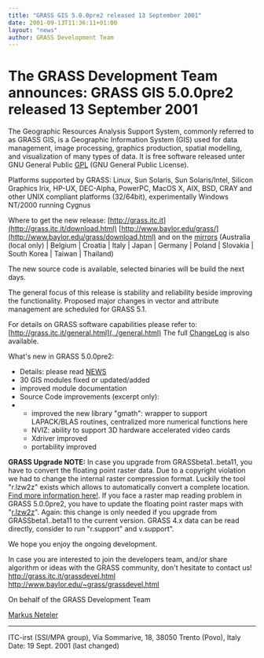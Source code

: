 ```yaml
---
title: "GRASS GIS 5.0.0pre2 released 13 September 2001"
date: 2001-09-13T11:36:11+01:00
layout: "news"
author: GRASS Development Team
---
```



The GRASS Development Team announces: GRASS GIS 5.0.0pre2 released 13 September 2001
====================================================================================

The Geographic Resources Analysis Support System, commonly referred to
as GRASS GIS, is a Geographic Information System (GIS) used for data
management, image processing, graphics production, spatial modelling,
and visualization of many types of data. It is free software released
unter GNU General Public [GPL](http://www.gnu.org) (GNU General Public
License).

Platforms supported by GRASS:
Linux, Sun Solaris, Sun Solaris/Intel, Silicon Graphics Irix, HP-UX,
DEC-Alpha, PowerPC, MacOS X, AIX, BSD, CRAY and other UNIX compliant
platforms (32/64bit), experimentally Windows NT/2000 running
Cygnus

Where to get the new release:
[http://grass.itc.it](http://grass.itc.it/download.html)
[http://www.baylor.edu/grass/](http://www.baylor.edu/grass/download.html)
and on the [mirrors](../grass.mirrors.html) (Australia (local only) |
Belgium | Croatia | Italy | Japan | Germany | Poland | Slovakia |
South Korea | Taiwan | Thailand)

The new source code is available, selected binaries will be build the
next days.

The general focus of this release is stability and reliability beside
improving the functionality. Proposed major changes in vector and
attribute management are scheduled for GRASS 5.1.

For details on GRASS software capabilities please refer to:
[http://grass.itc.it/general.html](../general.html)
The full [ChangeLog](../grass5/source/ChangeLog) is also
available.

What's new in GRASS 5.0.0pre2:

-   Details: please read [NEWS](../grass5/source/NEWS.html)
-   30 GIS modules fixed or updated/added
-   improved module documentation
-   Source Code improvements (excerpt only):
-   -   improved the new library "gmath": wrapper to support
        LAPACK/BLAS
        routines, centralized more numerical functions here
    -   NVIZ: ability to support 3D hardware accelerated video
        cards
    -   Xdriver improved
    -   portability improved

**GRASS Upgrade NOTE:** In case you upgrade from GRASSbeta1..beta11,
you have to convert the floating point raster data. Due to a copyright
violation we had to change the internal raster compression format.
Luckily the tool "r.lzw2z" exists which allows to automatically
convert a complete location. [Find more information
here!](announce_lzw_removal.html). If you face a raster map reading
problem in GRASS 5.0.0pre2, you have to update the floating point raster
maps with "[r.lzw2z](announce_lzw_removal.html)".
Again: this change is only needed if you upgrade from GRASSbeta1..beta11
to the current version. GRASS 4.x data can be read directly, consider to
run "r.support" and v.support".

We hope you enjoy the ongoing development.

In case you are interested to join the developers team, and/or share
algorithm or
ideas with the GRASS community, don't hesitate to contact us!
<http://grass.itc.it/grassdevel.html>
<http://www.baylor.edu/~grass/grassdevel.html>
 

On behalf of the GRASS Development Team

[Markus Neteler](mailto:grass-web(at)lists.osgeo.org)

------------------------------------------------------------------------

ITC-irst (SSI/MPA group), Via Sommarive, 18, 38050 Trento (Povo), Italy
Date: 19 Sept. 2001 (last changed)
